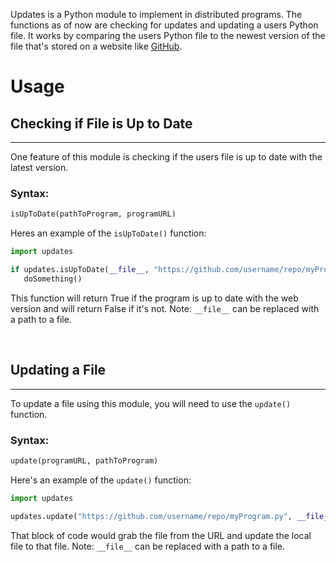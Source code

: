 Updates is a Python module to implement in distributed programs. The functions as of now are checking for updates and updating a users Python file. It works by comparing the users Python file to the newest version of the file that's stored on a website like [GitHub](https://github.com).

# Usage
## Checking if File is Up to Date
----
One feature of this module is checking if the users file is up to date with the latest version. 
### Syntax:
```python
isUpToDate(pathToProgram, programURL)
```
Heres an example of the ``isUpToDate()`` function:


```python
import updates

if updates.isUpToDate(__file__, "https://github.com/username/repo/myProgram.py") == False:
   doSomething()
```


This function will return True if the program is up to date with the web version and will return False if it's not. Note: ``__file__`` can be replaced with a path to a file.

&nbsp;

## Updating a File
----
To update a file using this module, you will need to use the ``update()`` function.
### Syntax:
```python
update(programURL, pathToProgram)
```

Here's an example of the ``update()`` function:


```python
import updates

updates.update("https://github.com/username/repo/myProgram.py", __file__)
```


That block of code would grab the file from the URL and update the local file to that file. Note: ``__file__`` can be replaced with a path to a file.
